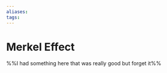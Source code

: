 ```yaml
---
aliases:
tags:
---
```


# Merkel Effect

%%I had something here that was really good but forget it%%